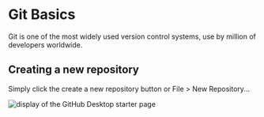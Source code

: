 # Git Basics

Git is one of the most widely used version control systems, use by million of developers worldwide.

## Creating a new repository

<tabs>
    <tab title="GUI">
        <p>
            Simply click the create a new repository button or File > New Repository...
        </p>
        <img src="NewRepo.png"  alt="display of the GitHub Desktop starter page"/>
    </tab>
    <tab title="CLI" >

</tab>
</tabs>